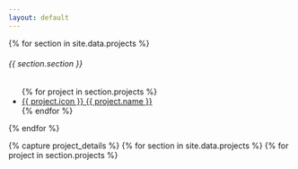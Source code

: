 ```yaml
---
layout: default
---
```


{% for section in site.data.projects %}
  <h6 class="sidebar-heading d-flex justify-content-between align-items-center px-3 mt-4 mb-1 text-muted">
    <span>{{ section.section }}</span>
  </h6>
  <ul class="nav flex-column">
    {% for project in section.projects %}
      <li class="nav-item">
        <a class="nav-link project-link" href="#" data-target="{{ project.id }}">
          {{ project.icon }} {{ project.name }}
        </a>
      </li>
    {% endfor %}
  </ul>
{% endfor %}

{% capture project_details %}
  {% for section in site.data.projects %}
    {% for project in section.projects %}
      <div id="{{ project.id }}" class="project-detail" style="display: none;">
        <div class="project-header">
          <h2>
            {{ project.name }}
            {% for link in project.links %}
              <a href="{{ link.url }}" target="_blank" class="btn btn-outline-secondary btn-sm">
                {% if link.name == "Source" %}
                  <ion-icon name="logo-github" class="me-1"></ion-icon>
                {% endif %}
                {{ link.name }}
              </a>
            {% endfor %}
          </h2>
          <p class="lead">{{ project.short_description }}</p>
          <hr>
        </div>

        <div class="project-demo">
          {% if project.demo.size > 0 %}
            <div class="demo-media">
              {% for item in project.demo %}
                <img src="{{ item }}" class="img-fluid rounded border mb-3" alt="{{ project.name }} screenshot">
              {% endfor %}
            </div>
          {% endif %}
        </div>

        <div class="project-content">
          {{ project.long_description | markdownify }}
          {% if project.commands %}
            <h5 class="mt-4">Commands</h5>
            <div class="command-list">
              {% for command in project.commands %}
                <div class="command">
                  <div class="command-name">
                    <code>{{ command.name }}</code>
                  </div>
                  <div class="command-description">
                    <p>{{ command.description }}</p>
                    {% if command.demo %}
                      <img src="{{ command.demo }}" class="img-fluid rounded border" alt="{{ command.name }} demo">
                    {% endif %}
                  </div>
                </div>
              {% endfor %}
            </div>
          {% endif %}
        </div>
      </div>
    {% endfor %}
  {% endfor %}
{% endcapture %}

<script>
  const projectDetailsHTML = `{{ project_details }}`;
</script>